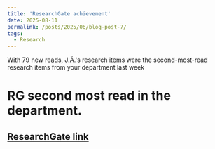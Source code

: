 ```yaml
---
title: 'ResearchGate achievement'
date: 2025-08-11
permalink: /posts/2025/06/blog-post-7/
tags:
  - Research
---
```


With 79 new reads, J.Á.'s research items were the second-most-read research items from your department last week

RG second most read in the department.
======

[ResearchGate link](https://www.researchgate.net/profile/J-A-Acosta/achievement/6899bcc5b38176409f7a5817)
------
